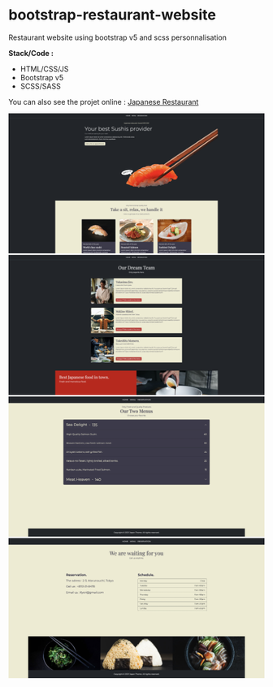 # bootstrap-restaurant-website

Restaurant website using bootstrap v5 and scss personnalisation

**Stack/Code :**

- HTML/CSS/JS
- Bootstrap v5
- SCSS/SASS

You can also see the projet online : [Japanese Restaurant](https://bootstrapv5-restaurant-frompom.netlify.app/)

![Japanase Restaurant Home-1](assets/previews/HomePage-part1-bootstrap-restaurant.png)
![Japanase Restaurant Home-2](assets/previews/HomePage-part2-bootstrap-restaurant.png)
![Japanase Restaurant Menu](assets/previews/MenuPage-bootstrap-restaurant.png)
![Japanase Restaurant Reservation](assets/previews/ReservationPage-bootstrap-restaurant.png)
